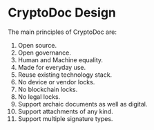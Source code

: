 # CryptoDoc Design

The main principles of CryptoDoc are:

1. Open source.
2. Open governance.
3. Human and Machine equality.
4. Made for everyday use.
6. Reuse existing technology stack.
5. No device or vendor locks.
6. No blockchain locks.
7. No legal locks.
8. Support archaic documents as well as digital. 
9. Support attachments of any kind.
10. Support multiple signature types.
